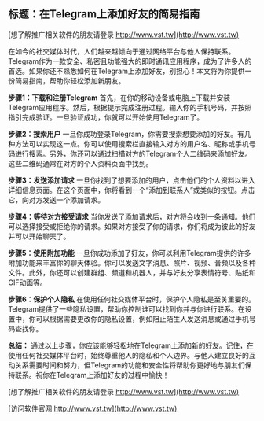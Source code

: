## **标题：在Telegram上添加好友的简易指南**

[想了解推广相关软件的朋友请登录 http://www.vst.tw](http://www.vst.tw)

在如今的社交媒体时代，人们越来越倾向于通过网络平台与他人保持联系。Telegram作为一款安全、私密且功能强大的即时通讯应用程序，成为了许多人的首选。如果你还不熟悉如何在Telegram上添加好友，别担心！本文将为你提供一份简易指南，帮助你轻松添加新朋友。

**步骤1：下载和注册Telegram**
首先，在你的移动设备或电脑上下载并安装Telegram应用程序。然后，根据提示完成注册过程。输入你的手机号码，并按照指引完成验证。一旦验证成功，你就可以开始使用Telegram了。

**步骤2：搜索用户**
一旦你成功登录Telegram，你需要搜索想要添加的好友。有几种方法可以实现这一点。你可以使用搜索栏直接输入对方的用户名、昵称或手机号码进行搜索。另外，你还可以通过扫描对方的Telegram个人二维码来添加好友。这些二维码通常在对方的个人资料页面中找到。

**步骤3：发送添加请求**
一旦你找到了想要添加的用户，点击他们的个人资料以进入详细信息页面。在这个页面中，你将看到一个“添加到联系人”或类似的按钮。点击它，向对方发送一个添加请求。

**步骤4：等待对方接受请求**
当你发送了添加请求后，对方将会收到一条通知。他们可以选择接受或拒绝你的请求。如果对方接受了你的请求，你们将成为彼此的好友并可以开始聊天了。

**步骤5：使用附加功能**
一旦你成功添加了好友，你可以利用Telegram提供的许多附加功能来丰富你的聊天体验。你可以发送文字消息、照片、视频、音频以及各种文件。此外，你还可以创建群组、频道和机器人，并与好友分享表情符号、贴纸和GIF动画等。

**步骤6：保护个人隐私**
在使用任何社交媒体平台时，保护个人隐私是至关重要的。Telegram提供了一些隐私设置，帮助你控制谁可以找到你并与你进行联系。在设置中，你可以根据需要更改你的隐私设置，例如阻止陌生人发送消息或通过手机号码查找你。

**总结：**
通过以上步骤，你应该能够轻松地在Telegram上添加新的好友。记住，在使用任何社交媒体平台时，始终尊重他人的隐私和个人边界。与他人建立良好的互动关系需要时间和努力，但Telegram的功能和安全性将帮助你更好地与朋友们保持联系。祝你在Telegram上添加好友的过程中愉快！

[想了解推广相关软件的朋友请登录 http://www.vst.tw](http://www.vst.tw)


[访问软件官网 http://www.vst.tw](http://www.vst.tw)
